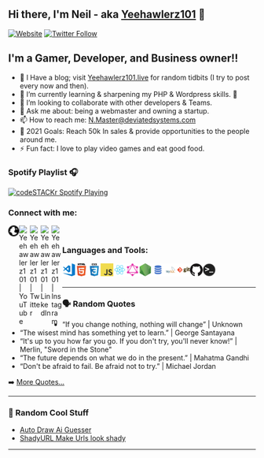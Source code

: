 <!--
**Yeehawlerz101/Yeehawlerz101** is a ✨ _special_ ✨ repository because its `README.md` (this file) appears on your GitHub profile.

Here are some ideas to get you started:

- 🔭 I’m currently working on ...
- 🌱 I’m currently learning ...
- 👯 I’m looking to collaborate on ...
- 🤔 I’m looking for help with ...
- 💬 Ask me about ...
- 📫 How to reach me: ...
- 😄 Pronouns: ...
- ⚡ Fun fact: ...
-->


## Hi there, I'm Neil - aka [Yeehawlerz101][website] 👋

[![Website](https://img.shields.io/website?label=deviatedsystems.com&style=for-the-badge&url=https%3A%2F%2Fdeviatedsystems.com)](https://deviatedsystems.com)
[![Twitter Follow](https://img.shields.io/twitter/follow/NmasterOffical?color=1DA1F2&logo=twitter&style=for-the-badge)](https://twitter.com/intent/follow?original_referer=https%3A%2F%2Fgithub.com%Yeehawlerz101&screen_name=Yeehawlerz101)

## I'm a Gamer, Developer, and Business owner!!

- 🔭 I Have a blog; visit [Yeehawlerz101.live](https://Yeehawlerz101.live) for random tidbits (I try to post every now and then).
- 🌱 I’m currently learning & sharpening my PHP & Wordpress skills. 🤣
- 👯 I’m looking to collaborate with other developers & Teams.
- 💬 Ask me about: being a webmaster and owning a startup.
- 📫 How to reach me: [N.Master@deviatedsystems.com](mailto:n.master@deviatedsystems.com?subject=Github)
- 🥅 2021 Goals: Reach 50k In sales & provide opportunities to the people around me.
- ⚡ Fun fact: I love to play video games and eat good food.

### Spotify Playlist 🎧

[<img src="https://simpleicons.org/icons/spotify.svg" alt="codeSTACKr Spotify Playing" width="22px" />](https://open.spotify.com/embed/playlist/7xNYHvLEQCHSkqNEfeFYLx)

### Connect with me:

[<img align="left" alt="Yeehawlerz101.Live" width="22px" src="https://raw.githubusercontent.com/iconic/open-iconic/master/svg/globe.svg" />][website]
[<img align="left" alt="Yeehawlerz101 | YouTube" width="22px" src="https://cdn.jsdelivr.net/npm/simple-icons@v3/icons/youtube.svg" />][youtube]
[<img align="left" alt="Yeehawlerz101 | Twitter" width="22px" src="https://cdn.jsdelivr.net/npm/simple-icons@v3/icons/twitter.svg" />][twitter]
[<img align="left" alt="Yeehawlerz101 | LinkedIn" width="22px" src="https://cdn.jsdelivr.net/npm/simple-icons@v3/icons/linkedin.svg" />][linkedin]
[<img align="left" alt="Yeehawlerz101 | Instagram" width="22px" src="https://cdn.jsdelivr.net/npm/simple-icons@v3/icons/instagram.svg" />][instagram]

<br />

### Languages and Tools:

<img align="left" alt="Visual Studio Code" width="26px" src="https://raw.githubusercontent.com/github/explore/80688e429a7d4ef2fca1e82350fe8e3517d3494d/topics/visual-studio-code/visual-studio-code.png" />
<img align="left" alt="HTML5" width="26px" src="https://raw.githubusercontent.com/github/explore/80688e429a7d4ef2fca1e82350fe8e3517d3494d/topics/html/html.png" />
<img align="left" alt="CSS3" width="26px" src="https://raw.githubusercontent.com/github/explore/80688e429a7d4ef2fca1e82350fe8e3517d3494d/topics/css/css.png" />
<img align="left" alt="JavaScript" width="26px" src="https://raw.githubusercontent.com/github/explore/80688e429a7d4ef2fca1e82350fe8e3517d3494d/topics/javascript/javascript.png" />
<img align="left" alt="React" width="26px" src="https://raw.githubusercontent.com/github/explore/80688e429a7d4ef2fca1e82350fe8e3517d3494d/topics/react/react.png" />
<img align="left" alt="GraphQL" width="26px" src="https://raw.githubusercontent.com/github/explore/80688e429a7d4ef2fca1e82350fe8e3517d3494d/topics/graphql/graphql.png" />
<img align="left" alt="Node.js" width="26px" src="https://raw.githubusercontent.com/github/explore/80688e429a7d4ef2fca1e82350fe8e3517d3494d/topics/nodejs/nodejs.png" />
<img align="left" alt="SQL" width="26px" src="https://raw.githubusercontent.com/github/explore/80688e429a7d4ef2fca1e82350fe8e3517d3494d/topics/sql/sql.png" />
<img align="left" alt="MySQL" width="26px" src="https://raw.githubusercontent.com/github/explore/80688e429a7d4ef2fca1e82350fe8e3517d3494d/topics/mysql/mysql.png" />
<img align="left" alt="Git" width="26px" src="https://raw.githubusercontent.com/github/explore/80688e429a7d4ef2fca1e82350fe8e3517d3494d/topics/git/git.png" />
<img align="left" alt="GitHub" width="26px" src="https://raw.githubusercontent.com/github/explore/78df643247d429f6cc873026c0622819ad797942/topics/github/github.png" />
<img align="left" alt="Terminal" width="26px" src="https://raw.githubusercontent.com/github/explore/80688e429a7d4ef2fca1e82350fe8e3517d3494d/topics/terminal/terminal.png" />

<br />
<br />

---

### 🗣 Random Quotes


- “If you change nothing, nothing will change” | Unknown
- “The wisest mind has something yet to learn.” | George Santayana
- “It's up to you how far you go. If you don't try, you'll never know!” | Merlin, "Sword in the Stone"
- “The future depends on what we do in the present.” | Mahatma Gandhi
- “Don't be afraid to fail. Be afraid not to try.” | Michael Jordan

➡️ [More Quotes...](https://momentumdash.com/?ref=Yeehawlerz101-Github)

---

### 🎲 Random Cool Stuff

- [Auto Draw Ai Guesser](https://www.autodraw.com/)
- [ShadyURL Make Urls look shady](http://www.shadyurl.com/)

---


[website]: https://yeehawlerz101.live
[course]: http://vsCodeHero.com
[twitter]: https://twitter.com/yeehawlerz101
[youtube]: https://youtube.com/yeehawlerz101
[instagram]: https://instagram.com/yeehawlerz101
[linkedin]: https://linkedin.com/in/yeehawlerz101
